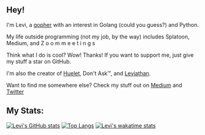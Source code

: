 ## Hey!

I'm Levi, a [gopher](https://blog.golang.org/gopher) with an interest in Golang (could you guess?) and Python.  

My life outside programming (not my job, by the way) includes Splatoon, Medium, and Z o o m m e e t i n g s  

Think what I do is cool? Wow! Thanks! If you want to support me, just give my stuff a star on GitHub.  

I'm also the creator of [Huelet](https://huelet.net), Don't Ask™, and [Leviathan](https://github.com/lerichardson/leviathan).

Want to find me somewhere else? Check my stuff out on [Medium](https://litbelb.medium.com) and [Twitter](https://twitter.com/@butwhyt68749305)

## My Stats:

[![Levi's GitHub stats](https://github-readme-stats.vercel.app/api?username=lerichardson)](https://github.com/anuraghazra/github-readme-stats)
[![Top Langs](https://github-readme-stats.vercel.app/api/top-langs/?username=lerichardson)](https://github.com/anuraghazra/github-readme-stats)
[![Levi's wakatime stats](https://github-readme-stats.vercel.app/api/wakatime?username=lerichardson)](https://github.com/anuraghazra/github-readme-stats)

